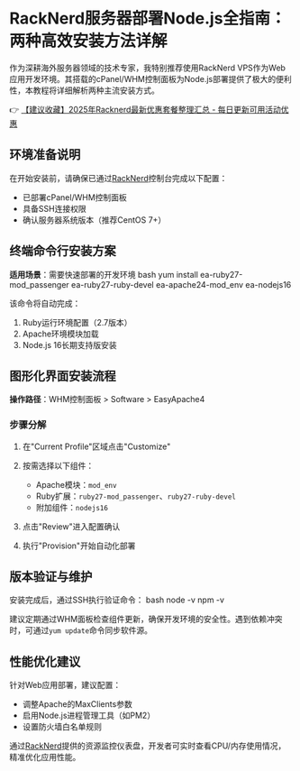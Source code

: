 # RackNerd服务器部署Node.js全指南：两种高效安装方法详解

作为深耕海外服务器领域的技术专家，我特别推荐使用RackNerd VPS作为Web应用开发环境。其搭载的cPanel/WHM控制面板为Node.js部署提供了极大的便利性，本教程将详细解析两种主流安装方式。

👉 [【建议收藏】2025年Racknerd最新优惠套餐整理汇总 - 每日更新可用活动优惠](https://bit.ly/Rack_Nerd)

## 环境准备说明
在开始安装前，请确保已通过[RackNerd](https://bit.ly/Rack_Nerd)控制台完成以下配置：
- 已部署cPanel/WHM控制面板
- 具备SSH连接权限
- 确认服务器系统版本（推荐CentOS 7+）

## 终端命令行安装方案
**适用场景**：需要快速部署的开发环境
bash
yum install ea-ruby27-mod_passenger ea-ruby27-ruby-devel ea-apache24-mod_env ea-nodejs16

该命令将自动完成：
1. Ruby运行环境配置（2.7版本）
2. Apache环境模块加载
3. Node.js 16长期支持版安装

## 图形化界面安装流程
**操作路径**：WHM控制面板 > Software > EasyApache4

### 步骤分解
1. 在"Current Profile"区域点击"Customize"
2. 按需选择以下组件：
   - Apache模块：`mod_env`
   - Ruby扩展：`ruby27-mod_passenger`、`ruby27-ruby-devel`
   - 附加组件：`nodejs16`

3. 点击"Review"进入配置确认
4. 执行"Provision"开始自动化部署

## 版本验证与维护
安装完成后，通过SSH执行验证命令：
bash
node -v
npm -v

建议定期通过WHM面板检查组件更新，确保开发环境的安全性。遇到依赖冲突时，可通过`yum update`命令同步软件源。

## 性能优化建议
针对Web应用部署，建议配置：
- 调整Apache的MaxClients参数
- 启用Node.js进程管理工具（如PM2）
- 设置防火墙白名单规则

通过[RackNerd](https://bit.ly/Rack_Nerd)提供的资源监控仪表盘，开发者可实时查看CPU/内存使用情况，精准优化应用性能。